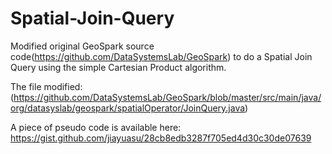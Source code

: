 # Spatial-Join-Query
Modified original GeoSpark source code(https://github.com/DataSystemsLab/GeoSpark) to do a Spatial Join Query using the simple Cartesian Product algorithm.

The file modified: (https://github.com/DataSystemsLab/GeoSpark/blob/master/src/main/java/org/datasyslab/geospark/spatialOperator/JoinQuery.java)

A piece of pseudo code is available here: https://gist.github.com/jiayuasu/28cb8edb3287f705ed4d30c30de07639
